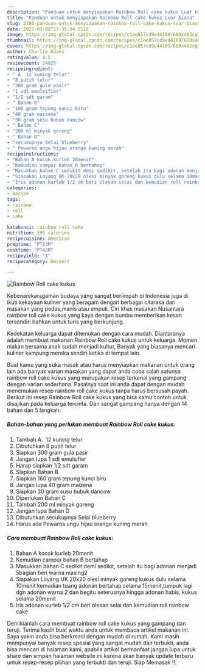```yaml
---
description: "Panduan untuk menyiapakan Rainbow Roll cake kukus Luar biasa"
title: "Panduan untuk menyiapakan Rainbow Roll cake kukus Luar biasa"
slug: 2180-panduan-untuk-menyiapakan-rainbow-roll-cake-kukus-luar-biasa
date: 2021-03-08T17:35:04.211Z
image: https://img-global.cpcdn.com/recipes/c1ee857cd9e44109/680x482cq70/rainbow-roll-cake-kukus-foto-resep-utama.jpg
thumbnail: https://img-global.cpcdn.com/recipes/c1ee857cd9e44109/680x482cq70/rainbow-roll-cake-kukus-foto-resep-utama.jpg
cover: https://img-global.cpcdn.com/recipes/c1ee857cd9e44109/680x482cq70/rainbow-roll-cake-kukus-foto-resep-utama.jpg
author: Charlie Adams
ratingvalue: 4.5
reviewcount: 24825
recipeingredient:
- " A  12 kuning telur"
- "8 putih telur"
- "300 gram gula pasir"
- "1 sdt emulsifier"
- "1/2 sdt garam"
- " Bahan B"
- "160 gram tepung kunci biru"
- "40 gram maizena"
- "30 gram susu bubuk dancow"
- " Bahan C"
- "200 ml minyak goreng"
- " Bahan D"
- "secukupnya Selai blueberry"
- " Pewarna ungu hijau orange kuning merah"
recipeinstructions:
- "Bahan A kocok kurleb 20menit"
- "Kemudian campur bahan B bertahap"
- "Masukkan bahan C sedikit demi sedikit, setelah itu bagi adonan menjadi 5bagian beri warna masing2"
- "Siapakan Loyang UK 20x20 olesi minyak goreng kukus dulu selama 10menit kemudian tuang adonan bertahap selama 15menit,tumpuk lagi dgn adonan warna 2 dan begitu seterusnya hingga adonan habis, kukus selama 20menit"
- "Iris adonan kurleb 1/2 cm beri olesan selai dan kemudian roll rainbow cake"
categories:
- Recipe
tags:
- rainbow
- roll
- cake

katakunci: rainbow roll cake 
nutrition: 195 calories
recipecuisine: American
preptime: "PT23M"
cooktime: "PT42M"
recipeyield: "1"
recipecategory: Dessert

---
```



![Rainbow Roll cake kukus](https://img-global.cpcdn.com/recipes/c1ee857cd9e44109/680x482cq70/rainbow-roll-cake-kukus-foto-resep-utama.jpg)

Kebenarekaragaman budaya yang sangat berlimpah di Indonesia juga di ikuti kekayaan kuliner yang beragam dengan berbagai citarasa dari masakan yang pedas,manis atau empuk. Ciri khas masakan Nusantara rainbow roll cake kukus yang kaya dengan bumbu memberikan kesan tersendiri bahkan untuk turis yang berkunjung.




Kedekatan keluarga dapat ditemukan dengan cara mudah. Diantaranya adalah membuat makanan Rainbow Roll cake kukus untuk keluarga. Momen makan bersama anak sudah menjadi kultur, Banyak yang biasanya mencari kuliner kampung mereka sendiri ketika di tempat lain.

Buat kamu yang suka masak atau harus menyiapkan makanan untuk orang lain ada banyak varian masakan yang dapat anda coba salah satunya rainbow roll cake kukus yang merupakan resep terkenal yang gampang dengan varian sederhana. Pasalnya saat ini anda dapat dengan mudah menemukan resep rainbow roll cake kukus tanpa harus bersusah payah.
Berikut ini resep Rainbow Roll cake kukus yang bisa kamu contoh untuk disajikan pada keluarga tercinta. Dan sangat gampang hanya dengan 14 bahan dan 5 langkah.


<!--inarticleads1-->

##### Bahan-bahan yang perlukan membuat Rainbow Roll cake kukus:

1. Tambah  A.  12 kuning telur
1. Dibutuhkan 8 putih telur
1. Siapkan 300 gram gula pasir
1. Jangan lupa 1 sdt emulsifier
1. Harap siapkan 1/2 sdt garam
1. Siapkan  Bahan B
1. Siapkan 160 gram tepung kunci biru
1. Jangan lupa 40 gram maizena
1. Siapkan 30 gram susu bubuk dancow
1. Diperlukan  Bahan C
1. Tambah 200 ml minyak goreng
1. Jangan lupa  Bahan D
1. Dibutuhkan secukupnya Selai blueberry
1. Harus ada  Pewarna ungu hijau orange kuning merah




<!--inarticleads2-->

##### Cara membuat  Rainbow Roll cake kukus:

1. Bahan A kocok kurleb 20menit
1. Kemudian campur bahan B bertahap
1. Masukkan bahan C sedikit demi sedikit, setelah itu bagi adonan menjadi 5bagian beri warna masing2
1. Siapakan Loyang UK 20x20 olesi minyak goreng kukus dulu selama 10menit kemudian tuang adonan bertahap selama 15menit,tumpuk lagi dgn adonan warna 2 dan begitu seterusnya hingga adonan habis, kukus selama 20menit
1. Iris adonan kurleb 1/2 cm beri olesan selai dan kemudian roll rainbow cake




Demikianlah cara membuat rainbow roll cake kukus yang gampang dan teruji. Terima kasih buat waktu anda untuk membaca artikel makanan ini. Saya yakin anda bisa berkreasi dengan mudah di rumah. Kami masih mempunyai banyak resep spesial yang sangat mudah dan terbukti, anda bisa mencari di halaman kami, apabila artikel bermanfaat jangan lupa untuk share dan simpan halaman website ini karena akan banyak update terbaru untuk resep-resep pilihan yang terbukti dan teruji. Siap Memasak !!. 
